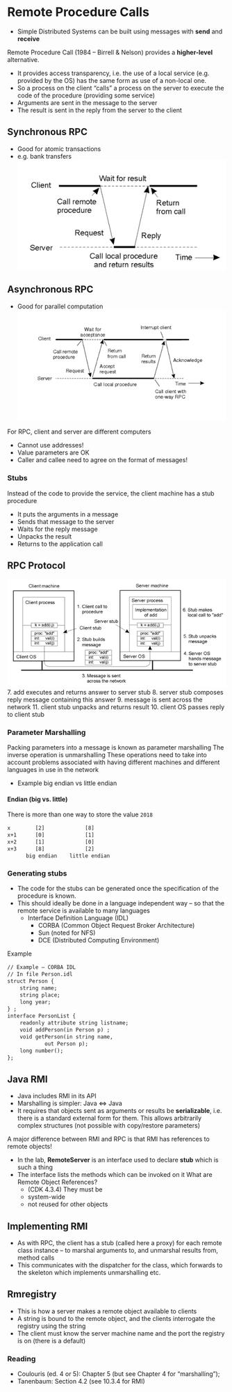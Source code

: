 <!-- Google Analytics -->
<script async src="https://www.googletagmanager.com/gtag/js?id=UA-113560131-1"></script>
<script>
  window.dataLayer = window.dataLayer || [];
  function gtag(){dataLayer.push(arguments);}
  gtag('js', new Date());
  gtag('config', 'UA-113560131-1');
</script>

# Remote Procedure Calls

* Simple Distributed Systems can be built using messages with **send** and **receive**

Remote Procedure Call (1984 – Birrell & Nelson) provides a **higher-level** alternative.

* It provides access transparency, i.e. the use of a local service (e.g. provided by the OS) has the same form as use of a non-local one.
* So a process on the client “calls” a process on the server to execute the code of the procedure (providing some service)
* Arguments are sent in the message to the server
* The result is sent in the reply from the server to the client

## Synchronous RPC
* Good for atomic transactions
* e.g. bank transfers
![](RPC-sync.png)

## Asynchronous RPC
* Good for parallel computation
![](RPC-async.png)


For RPC, client and server are different computers
* Cannot use addresses!
* Value parameters are OK
* Caller and callee need to agree on the format of messages!

### Stubs
Instead of the code to provide the service, the client machine has a stub procedure
* It puts the arguments in a message 
* Sends that message to the server
* Waits for the reply message
* Unpacks the result
* Returns to the application call

## RPC Protocol
![](protocol.png)
7. add executes and returns answer to server stub
8. server stub composes reply message containing this answer
9. message is sent across the network
11. client stub unpacks and returns result
10. client OS passes reply to client stub

### Parameter Marshalling
Packing parameters into a message is known as parameter marshalling
The inverse operation is unmarshalling
These operations need to take into account problems associated with having different machines and different languages in use in the network
* Example big endian vs little endian

#### Endian (big vs. little)
There is more than one way to store the value `2018`
```
x        [2]             [8]    
x+1      [0]             [1]
x+2      [1]             [0]
x+3      [8]             [2]
      big endian    little endian
```
### Generating stubs
* The code for the stubs can be generated once the specification of the procedure is known.
* This should ideally be done in a language independent way – so that the remote service is available to many languages
    * Interface Definition Language (IDL)
        * CORBA (Common Object Request Broker Architecture)
        * Sun (noted for NFS)
        * DCE (Distributed Computing Environment) 

Example
```
// Example – CORBA IDL
// In file Person.idl
struct Person {
	string name; 
	string place;
	long year;
} ;
interface PersonList {
	readonly attribute string listname;
	void addPerson(in Person p) ;
	void getPerson(in string name, 
			out Person p);
	long number();
};
```
## Java RMI
* Java includes RMI in its API
* Marshalling is simpler: Java <=> Java
* It requires that objects sent as arguments or results be **serializable**, i.e. there is a standard external form for them. This allows arbitrarily complex structures (not possible with copy/restore parameters)

A major difference between RMI and RPC is that RMI has references to remote objects!

* In the lab, **RemoteServer** is an interface used to declare **stub** which is such a thing
* The interface lists the methods which can be invoked on it
What are Remote Object References?
    * (CDK 4.3.4) They must be 
    * system-wide
    * not reused for other objects

## Implementing RMI
* As with RPC, the client has a stub (called here a proxy) for each remote class instance – to marshal arguments to, and unmarshal results from, method calls
* This communicates with the dispatcher for the class, which forwards to the skeleton which implements unmarshalling etc.


## Rmregistry
* This is how a server makes a remote object available to clients
* A string is bound to the remote object, and the clients interrogate the registry using the string
* The client must know the server machine name and the port the registry is on (there is a default) 

### Reading
* Coulouris (ed. 4 or 5): Chapter 5 (but see Chapter 4 for “marshalling”);
* Tanenbaum: Section 4.2 (see 10.3.4 for RMI)
